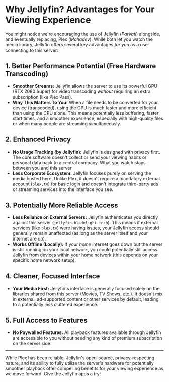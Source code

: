 # Why Jellyfin? Advantages for Your Viewing Experience

You might notice we're encouraging the use of Jellyfin (*Parvati*) alongside, and eventually replacing, Plex (*Mahadev*). While both let you watch the media library, Jellyfin offers several key advantages *for you* as a user connecting to this server:

## 1. Better Performance Potential (Free Hardware Transcoding)

* **Smoother Streams:** Jellyfin allows the server to use its powerful GPU (RTX 2080 Super) for video transcoding *without* requiring an extra subscription (like Plex Pass).
* **Why This Matters To You:** When a file needs to be converted for your device (transcoded), using the GPU is much faster and more efficient than using the CPU alone. This means potentially less buffering, faster start times, and a smoother experience, especially with high-quality files or when many people are streaming simultaneously.

## 2. Enhanced Privacy

* **No Usage Tracking (by Jellyfin):** Jellyfin is designed with privacy first. The core software doesn't collect or send your viewing habits or personal data back to a central company. What you watch stays between you and this server.
* **Less Corporate Ecosystem:** Jellyfin focuses purely on serving the media hosted here. Unlike Plex, it doesn't require a mandatory external account (`plex.tv`) for basic login and doesn't integrate third-party ads or streaming services into the interface you see.

## 3. Potentially More Reliable Access

* **Less Reliance on External Servers:** Jellyfin authenticates you directly against this server (`jellyfin.bladelight.tech`). This means if external services (like `plex.tv`) were having issues, your Jellyfin access should generally remain unaffected (as long as the server itself and your internet are up).
* **Works Offline (Locally):** If your *home* internet goes down but the server is still running on your local network, you could potentially still access Jellyfin from devices within your home network (this depends on your specific home network setup).

## 4. Cleaner, Focused Interface

* **Your Media First:** Jellyfin's interface is generally focused solely on the libraries shared from this server (Movies, TV Shows, etc.). It doesn't mix in external, ad-supported content or other services by default, leading to a potentially less cluttered experience.

## 5. Full Access to Features

* **No Paywalled Features:** All playback features available through Jellyfin are accessible to you without needing any kind of premium subscription on the server side.

---

While Plex has been reliable, Jellyfin's open-source, privacy-respecting nature, and its ability to fully utilize the server's hardware for potentially smoother playback offer compelling benefits for your viewing experience as we move forward. Give the Jellyfin apps a try!
